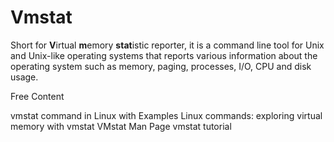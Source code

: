 # Vmstat

Short for **V**irtual **m**emory **stat**istic reporter, it is a command line tool for Unix and Unix-like operating systems that reports various information about the operating system such as memory, paging, processes, I/O, CPU and disk usage.

<ResourceGroupTitle>Free Content</ResourceGroupTitle>

<BadgeLink colorScheme='yellow' badgeText='Read' href='https://www.geeksforgeeks.org/vmstat-command-in-linux-with-examples/'>vmstat command in Linux with Examples</BadgeLink>
<BadgeLink colorScheme='yellow' badgeText='Read' href='https://www.redhat.com/sysadmin/linux-commands-vmstat'>Linux commands: exploring virtual memory with vmstat</BadgeLink>
<BadgeLink colorScheme='yellow' badgeText='Read' href='https://man7.org/linux/man-pages/man8/vmstat.8.html'>VMstat Man Page</BadgeLink>
<BadgeLink colorScheme='yellow' badgeText='Read' href='https://phoenixnap.com/kb/vmstat-command'>vmstat tutorial</BadgeLink>
